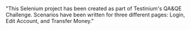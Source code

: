 "This Selenium project has been created as part of Testinium's QA&QE Challenge. Scenarios have been written for three different pages: Login, Edit Account, and Transfer Money."

